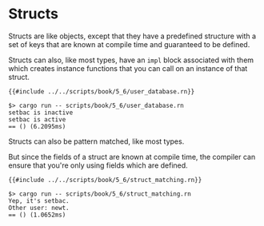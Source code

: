 # Structs

Structs are like objects, except that they have a predefined structure with a
set of keys that are known at compile time and guaranteed to be defined.

Structs can also, like most types, have an `impl` block associated with them
which creates instance functions that you can call on an instance of that
struct.

```rust,noplaypen
{{#include ../../scripts/book/5_6/user_database.rn}}
```

```text
$> cargo run -- scripts/book/5_6/user_database.rn
setbac is inactive
setbac is active
== () (6.2095ms)
```

Structs can also be pattern matched, like most types.

But since the fields of a struct are known at compile time, the compiler can
ensure that you're only using fields which are defined.

```rust,noplaypen
{{#include ../../scripts/book/5_6/struct_matching.rn}}
```

```text
$> cargo run -- scripts/book/5_6/struct_matching.rn
Yep, it's setbac.
Other user: newt.
== () (1.0652ms)
```
